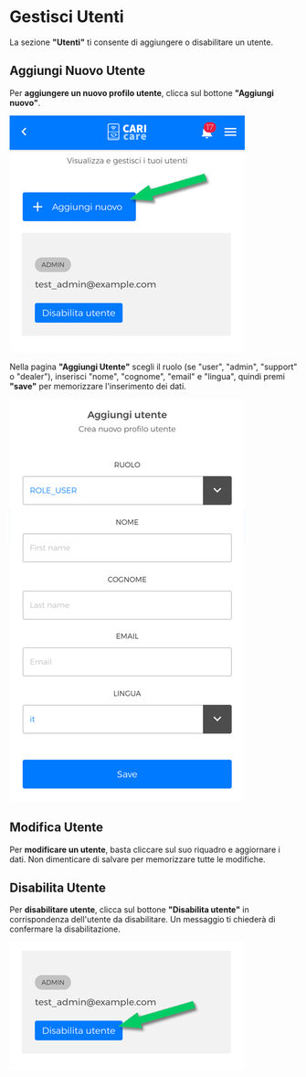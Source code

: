 # Gestisci Utenti

La sezione **"Utenti"** ti consente di aggiungere o disabilitare un utente.

## Aggiungi Nuovo Utente

Per **aggiungere un nuovo profilo utente**, clicca sul bottone **"Aggiungi nuovo"**.

<kbd>![Aggiungi Nuovo Utente](_images/utenti-aggiungi.png)</kbd>

Nella pagina **"Aggiungi Utente"** scegli il ruolo (se "user", "admin", "support" o "dealer"), inserisci "nome", "cognome", "email" e "lingua", quindi premi **"save"** per memorizzare l'inserimento dei dati. 

<kbd>![Compila Dati Nuovo Utente](_images/utenti-aggiungi02.png)</kbd>


## Modifica Utente

Per **modificare un utente**, basta cliccare sul suo riquadro e aggiornare i dati. Non dimenticare di salvare per memorizzare tutte le modifiche.


## Disabilita Utente

Per **disabilitare utente**, clicca sul bottone **"Disabilita utente"** in corrispondenza dell'utente da disabilitare. Un messaggio ti chiederà di confermare la disabilitazione.

<kbd>![Compila Dati Nuovo Utente](_images/utenti-disabilita.png)</kbd>
